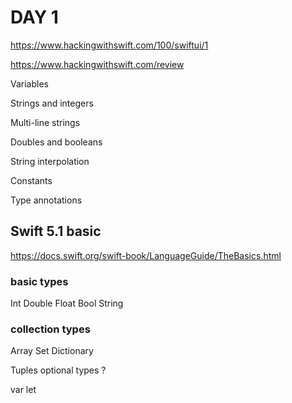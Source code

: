 # DAY 1

https://www.hackingwithswift.com/100/swiftui/1

https://www.hackingwithswift.com/review

Variables

Strings and integers

Multi-line strings

Doubles and booleans

String interpolation

Constants

Type annotations

## Swift 5.1 basic

https://docs.swift.org/swift-book/LanguageGuide/TheBasics.html


### basic types

Int
Double
Float
Bool
String

### collection types

Array
Set
Dictionary


Tuples
optional types ?

var
let
